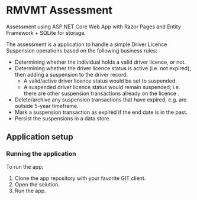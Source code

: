 # RMVMT Assessment

Assessment using ASP.NET Core Web App with Razor Pages and Entity Framework + SQLite for storage.

The assessment is a application to handle a simple Driver Licence Suspension operations based on the following business rules: 
* Determining whether the individual holds a valid driver licence, or not.
* Determining whether the driver licence status is active (i.e. not expired), then adding a suspension to the driver record.
    * A valid/active driver licence status would be set to suspended.
    * A suspended driver licence status would remain suspended; i.e. there are other suspension transactions already on the licence .
* Delete/archive any suspension transactions that have expired, e.g. are outside 5-year timeframe.
* Mark a suspension transaction as expired if the end date is in the past.
* Persist the suspensions in a data store.

## Application setup

### Running the application

To run the app:
1. Clone the app repository with your favorite GIT client.
1. Open the solution.
1. Run the app.
